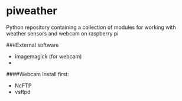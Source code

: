 # piweather
Python repository containing a collection of modules
for working with weather sensors and webcam on raspberry pi

###External software
- imagemagick (for webcam) 
- 

####Webcam
Install first:
- NcFTP
- vsftpd
